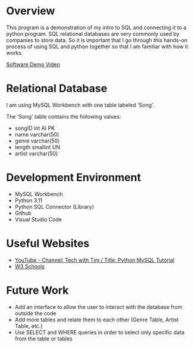 # Overview

This program is a demonstration of my intro to SQL and connecting it to a python program. SQL relational databases are very commonly used by companies to store data. So it is important that I go through this hands-on process of using SQL and python together so that I am familiar with how it works.

[Software Demo Video](http://youtube.link.goes.here)

# Relational Database

I am using MySQL Workbench with one table labeled 'Song'.

The 'Song' table contains the following values:
* songID int AI PK 
* name varchar(50) 
* genre varchar(50) 
* length smallint UN
* artist varchar(50)

# Development Environment

* MySQL Workbench
* Python 3.11
* Python SQL Connector (Library)
* Github
* Visual Studio Code

# Useful Websites

- [YouTube - Channel: Tech with Tim / Title: Python MySQL Tutorial](https://www.youtube.com/watch?v=91iNR0eG8kE)
- [W3 Schools](https://www.w3schools.com/sql/)

# Future Work

- Add an interface to allow the user to interact with the database from outside the code
- Add more tables and relate them to each other (Genre Table, Artist Table, etc.)
- Use SELECT and WHERE queries in order to select only specific data from the table or tables